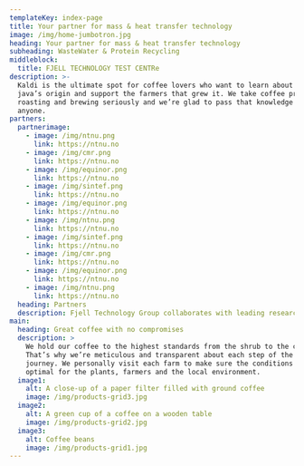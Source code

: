 ```yaml
---
templateKey: index-page
title: Your partner for mass & heat transfer technology
image: /img/home-jumbotron.jpg
heading: Your partner for mass & heat transfer technology
subheading: WasteWater & Protein Recycling
middleblock:
  title: FJELL TECHNOLOGY TEST CENTRe
description: >-
  Kaldi is the ultimate spot for coffee lovers who want to learn about their
  java’s origin and support the farmers that grew it. We take coffee production,
  roasting and brewing seriously and we’re glad to pass that knowledge to
  anyone.
partners:
  partnerimage:
    - image: /img/ntnu.png
      link: https://ntnu.no
    - image: /img/cmr.png
      link: https://ntnu.no
    - image: /img/equinor.png
      link: https://ntnu.no
    - image: /img/sintef.png
      link: https://ntnu.no
    - image: /img/equinor.png
      link: https://ntnu.no
    - image: /img/ntnu.png
      link: https://ntnu.no
    - image: /img/sintef.png
      link: https://ntnu.no
    - image: /img/cmr.png
      link: https://ntnu.no
    - image: /img/equinor.png
      link: https://ntnu.no
    - image: /img/ntnu.png
      link: https://ntnu.no
  heading: Partners
  description: Fjell Technology Group collaborates with leading research environments
main:
  heading: Great coffee with no compromises
  description: >
    We hold our coffee to the highest standards from the shrub to the cup.
    That’s why we’re meticulous and transparent about each step of the coffee’s
    journey. We personally visit each farm to make sure the conditions are
    optimal for the plants, farmers and the local environment.
  image1:
    alt: A close-up of a paper filter filled with ground coffee
    image: /img/products-grid3.jpg
  image2:
    alt: A green cup of a coffee on a wooden table
    image: /img/products-grid2.jpg
  image3:
    alt: Coffee beans
    image: /img/products-grid1.jpg
---
```

